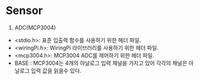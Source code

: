 # Sensor

1. ADC(MCP3004)
  - <stdio.h>: 표준 입출력 함수를 사용하기 위한 헤더 파일.
  - <wiringPi.h>: WiringPi 라이브러리를 사용하기 위한 헤더 파일.
  - <mcp3004.h>: MCP3004 ADC를 제어하기 위한 헤더 파일.
  - BASE : MCP3004는 4개의 아날로그 입력 채널을 가지고 있어 각각의 채널은 아날로그 입력 값을 읽을수            있다.


